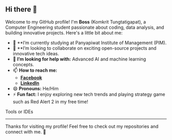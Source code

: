 ## Hi there 👋

Welcome to my GitHub profile! I'm **Boss** (Komkrit Tungtatigapat), a Computer Engineering student passionate about coding, data analysis, and building innovative projects. Here's a little bit about me:

- 🌱 **I’m currently studying at Panyapiwat Institute of Management (PIM).
- 👯 **I’m looking to collaborate on exciting open-source projects and innovative tech ideas.
- 🤔 **I’m looking for help with:** Advanced AI and machine learning concepts.
- 📫 **How to reach me:**
  - [**Facebook**](https://www.facebook.com/Komkrit.Boss)
  - [**LinkedIn**](https://www.linkedin.com/in/komkrit-tungtatiyapat)
- 😄 **Pronouns:** He/Him
- ⚡ **Fun fact:** I enjoy exploring new tech trends and playing strategy game such as Red Alert 2 in my free time!

Tools or IDEs

---

Thanks for visiting my profile! Feel free to check out my repositories and connect with me. 🚀

